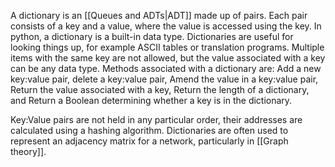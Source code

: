 
A dictionary is an [[Queues and ADTs|ADT]] made up of pairs. Each pair consists of a key and a value, where the value is accessed using the key. In python, a dictionary is a built-in data type. Dictionaries are useful for looking things up, for example ASCII tables or translation programs. Multiple items with the same key are not allowed, but the value associated with a key can be any data type. Methods associated with a dictionary are: Add a new key:value pair, delete a key:value pair, Amend the value in a key:value pair, Return the value associated with a key, Return the length of a dictionary, and Return a Boolean determining whether a key is in the dictionary.

Key:Value pairs are not held in any particular order, their addresses are calculated using a hashing algorithm. Dictionaries are often used to represent an adjacency matrix for a network, particularly in  [[Graph theory]].
